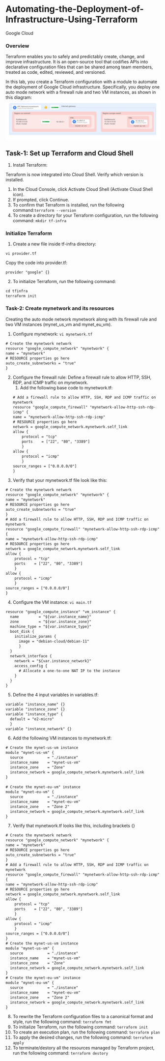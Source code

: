 # Automating-the-Deployment-of-Infrastructure-Using-Terraform
Google Cloud

### Overview
Terraform enables you to safely and predictably create, change, and improve infrastructure. It is an open-source tool that codifies APIs into declarative configuration files that can be shared among team members, treated as code, edited, reviewed, and versioned.

In this lab, you create a Terraform configuration with a module to automate the deployment of Google Cloud infrastructure. Specifically, you deploy one auto mode network with a firewall rule and two VM instances, as shown in this diagram:
![](image.png)
## Task-1: Set up Terraform and Cloud Shell
1. Install Terraform:
   
Terraform is now integrated into Cloud Shell. Verify which version is installed.
  1. In the Cloud Console, click Activate Cloud Shell (Activate Cloud Shell icon).
  2. If prompted, click Continue.
  3. To confirm that Terraform is installed, run the following command:```terraform --version```
2. To create a directory for your Terraform configuration, run the following command: ```mkdir tf-infra```

### Initialize Terraform
1. Create a new file inside tf-infra directory:
```
vi provider.tf
```
Copy the code into provider.tf:
```
provider "google" {}
```
2. To initialize Terraform, run the following command:
```
cd tfinfra
terraform init
```
### Task-2: Create mynetwork and its resources
Creating the auto mode network mynetwork along with its firewall rule and two VM instances (mynet_us_vm and mynet_eu_vm).
1. Configure mynetwork: ```vi mynetwork.tf``` 
```
# Create the mynetwork network
resource "google_compute_network" "mynetwork" {
name = "mynetwork"
# RESOURCE properties go here
auto_create_subnetworks = "true"
}
```
2. Configure the firewall rule: Define a firewall rule to allow HTTP, SSH, RDP, and ICMP traffic on mynetwork.
   1. Add the following base code to mynetwork.tf:
    ```
    # Add a firewall rule to allow HTTP, SSH, RDP and ICMP traffic on mynetwork
    resource "google_compute_firewall" "mynetwork-allow-http-ssh-rdp-icmp" {
    name = "mynetwork-allow-http-ssh-rdp-icmp"
    # RESOURCE properties go here
    network = google_compute_network.mynetwork.self_link
    allow {
        protocol = "tcp"
        ports    = ["22", "80", "3389"]
        }
    allow {
        protocol = "icmp"
        }
    source_ranges = ["0.0.0.0/0"]
    }
    ```
3. Verify that your mynetwork.tf file look like this:
```
# Create the mynetwork network
resource "google_compute_network" "mynetwork" {
name = "mynetwork"
# RESOURCE properties go here
auto_create_subnetworks = "true"
}
# Add a firewall rule to allow HTTP, SSH, RDP and ICMP traffic on mynetwork
resource "google_compute_firewall" "mynetwork-allow-http-ssh-rdp-icmp" {
name = "mynetwork-allow-http-ssh-rdp-icmp"
# RESOURCE properties go here
network = google_compute_network.mynetwork.self_link
allow {
    protocol = "tcp"
    ports    = ["22", "80", "3389"]
    }
allow {
    protocol = "icmp"
    }
source_ranges = ["0.0.0.0/0"]
}
```
4. Configure the VM instance: ```vi main.tf```
```
resource "google_compute_instance" "vm_instance" {
  name         = "${var.instance_name}"
  zone         = "${var.instance_zone}"
  machine_type = "${var.instance_type}"
  boot_disk {
    initialize_params {
      image = "debian-cloud/debian-11"
      }
  }
  network_interface {
    network = "${var.instance_network}"
    access_config {
      # Allocate a one-to-one NAT IP to the instance
    }
  }
}
```
5. Define the 4 input variables in variables.tf:
```
variable "instance_name" {}
variable "instance_zone" {}
variable "instance_type" {
  default = "e2-micro"
  }
variable "instance_network" {}
```
6. Add the following VM instances to mynetwork.tf:
```
# Create the mynet-us-vm instance
module "mynet-us-vm" {
  source           = "./instance"
  instance_name    = "mynet-us-vm"
  instance_zone    = "Zone"
  instance_network = google_compute_network.mynetwork.self_link
}

# Create the mynet-eu-vm" instance
module "mynet-eu-vm" {
  source           = "./instance"
  instance_name    = "mynet-eu-vm"
  instance_zone    = "Zone 2"
  instance_network = google_compute_network.mynetwork.self_link
}
```
7. Verify that mynetwork.tf looks like this, including brackets {}
```
# Create the mynetwork network
resource "google_compute_network" "mynetwork" {
name = "mynetwork"
# RESOURCE properties go here
auto_create_subnetworks = "true"
}
# Add a firewall rule to allow HTTP, SSH, RDP and ICMP traffic on mynetwork
resource "google_compute_firewall" "mynetwork-allow-http-ssh-rdp-icmp" {
name = "mynetwork-allow-http-ssh-rdp-icmp"
# RESOURCE properties go here
network = google_compute_network.mynetwork.self_link
allow {
    protocol = "tcp"
    ports    = ["22", "80", "3389"]
    }
allow {
    protocol = "icmp"
    }
source_ranges = ["0.0.0.0/0"]
}
# Create the mynet-us-vm instance
module "mynet-us-vm" {
  source           = "./instance"
  instance_name    = "mynet-us-vm"
  instance_zone    = "Zone"
  instance_network = google_compute_network.mynetwork.self_link
}
# Create the mynet-eu-vm" instance
module "mynet-eu-vm" {
  source           = "./instance"
  instance_name    = "mynet-eu-vm"
  instance_zone    = "Zone 2"
  instance_network = google_compute_network.mynetwork.self_link
}
```
8. To rewrite the Terraform configuration files to a canonical format and style, run the following command: ```terraform fmt```
9. To initialize Terraform, run the following command: ```terraform init```
10. To create an execution plan, run the following command: ```terraform plan```
11. To apply the desired changes, run the following command: ```terraform apply```
12. To terminate/destory all the resources managed by Terraform project, run the following command: ```terraform destory```
